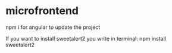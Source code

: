 # microfrontend

npm i for angular to update the project

If you want to install sweetalert2
you write in terminal:
npm install sweetalert2

